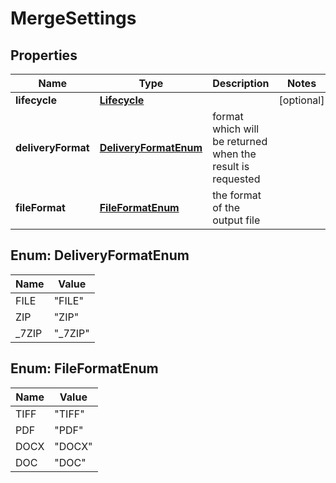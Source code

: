 
# MergeSettings

## Properties
Name | Type | Description | Notes
------------ | ------------- | ------------- | -------------
**lifecycle** | [**Lifecycle**](Lifecycle.md) |  |  [optional]
**deliveryFormat** | [**DeliveryFormatEnum**](#DeliveryFormatEnum) | format which will be returned when the result is requested | 
**fileFormat** | [**FileFormatEnum**](#FileFormatEnum) | the format of the output file | 


<a name="DeliveryFormatEnum"></a>
## Enum: DeliveryFormatEnum
Name | Value
---- | -----
FILE | &quot;FILE&quot;
ZIP | &quot;ZIP&quot;
_7ZIP | &quot;_7ZIP&quot;


<a name="FileFormatEnum"></a>
## Enum: FileFormatEnum
Name | Value
---- | -----
TIFF | &quot;TIFF&quot;
PDF | &quot;PDF&quot;
DOCX | &quot;DOCX&quot;
DOC | &quot;DOC&quot;



